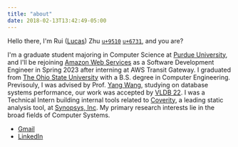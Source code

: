 ```yaml
---
title: "about"
date: 2018-02-13T13:42:49-05:00
---
```


Hello there, I'm Rui ([Lucas](/post/lucas)) Zhu [`u+9510`](https://util.unicode.org/UnicodeJsps/character.jsp?a=9510) [`u+6731`](https://util.unicode.org/UnicodeJsps/character.jsp?a=6731), and you are?

I'm a graduate student majoring in Computer Science at [Purdue University](https://www.cs.purdue.edu/), and I'll be rejoining [Amazon Web Services](https://aws.amazon.com/) as a Software Development Engineer in Spring 2023 after interning at AWS Transit Gateway. I graduated from [The Ohio State University](https://www.osu.edu/) with a B.S. degree in Computer Engineering. Previsouly, I was advised by Prof. [Yang Wang](http://web.cse.ohio-state.edu/~wang.7564/), studying on database systems performance, our work was accepted by [VLDB 22](https://vldb.org/pvldb/vol16-volume-info/). I was a Technical Intern building internal tools related to [Coverity](https://en.wikipedia.org/wiki/Coverity), a leading static analysis tool, at [Synopsys, Inc](https://www.synopsys.com/). My primary research interests lie in the broad fields of Computer Systems.
- [Gmail](mailto:ruizhu2021fall@gmail.com)
- [LinkedIn](https://www.linkedin.com/in/lucaszhume)